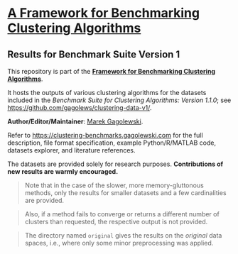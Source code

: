 # [A Framework for Benchmarking Clustering Algorithms](https://clustering-benchmarks.gagolewski.com)
## Results for Benchmark Suite Version 1

This repository is part of the
[**Framework for Benchmarking Clustering Algorithms**](https://clustering-benchmarks.gagolewski.com).

It hosts the outputs of various clustering algorithms for the datasets included
in the *Benchmark Suite for Clustering Algorithms: Version 1.1.0*;
see <https://github.com/gagolews/clustering-data-v1/>.

**Author/Editor/Maintainer**:
[Marek Gagolewski](https://www.gagolewski.com).


Refer to <https://clustering-benchmarks.gagolewski.com>
for the full description, file format specification,
example Python/R/MATLAB code, datasets explorer,
and literature references.

The datasets are provided solely for research purposes.
**Contributions of new results are warmly encouraged.**


> Note that in the case of the slower, more memory-gluttonous methods,
> only the results for smaller datasets and a few cardinalities
> are provided.

> Also, if a method fails to converge or returns a different number
> of clusters than requested, the respective output is not provided.

> The directory named `original` gives the results on the *original*
> data spaces, i.e., where only some minor preprocessing was applied.
